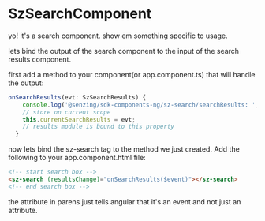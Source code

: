 # SzSearchComponent

yo! it's a search component. show em something specific to usage.

<p>lets bind the output of the search component to the input of the search results component.<p>

first add a method to your component(or app.component.ts) that will handle the output:
```typescript
onSearchResults(evt: SzSearchResults) {
    console.log('@senzing/sdk-components-ng/sz-search/searchResults: ', evt);
    // store on current scope
    this.currentSearchResults = evt;
    // results module is bound to this property
  }
```

now lets bind the sz-search tag to the method we just created. Add the following to your app.component.html file:

```html
<!-- start search box -->
<sz-search (resultsChange)="onSearchResults($event)"></sz-search>
<!-- end search box -->
```

the attribute in parens just tells angular that it's an event and not just an attribute.
